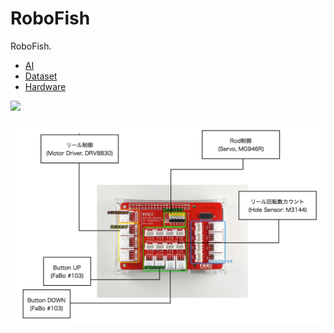 # RoboFish

RoboFish.

* [AI](/AI/README.md)
* [Dataset](/Dataset/README.md)
* [Hardware](/Hardware/README.md)

![](/Hardware/img/robofish.png)

![](/Docs/img/wiring_diagram001.png)